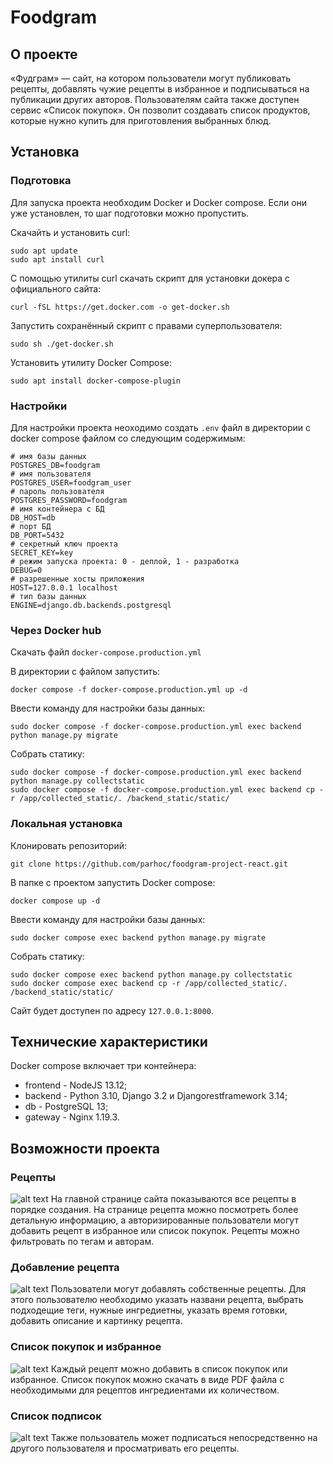 # Foodgram

## О проекте
«Фудграм» — сайт, на котором пользователи могут публиковать рецепты, добавлять чужие рецепты в избранное и подписываться на публикации других авторов. Пользователям сайта также доступен сервис «Список покупок». Он позволит создавать список продуктов, которые нужно купить для приготовления выбранных блюд.
## Установка
### Подготовка
Для запуска проекта необходим Docker и Docker compose. Если они уже установлен, то шаг подготовки можно пропустить.

Скачайть и установить curl:
```
sudo apt update
sudo apt install curl
```
С помощью утилиты curl скачать скрипт для установки докера с официального сайта:
```
curl -fSL https://get.docker.com -o get-docker.sh
```
Запустить сохранённый скрипт с правами суперпользователя:
```
sudo sh ./get-docker.sh
```
Установить утилиту Docker Compose:
```
sudo apt install docker-compose-plugin
```
### Настройки
Для настройки проекта неоходимо создать `.env` файл в директории с docker compose файлом со следующим содержимым:
```
# имя базы данных
POSTGRES_DB=foodgram
# имя пользователя
POSTGRES_USER=foodgram_user
# пароль пользователя
POSTGRES_PASSWORD=foodgram
# имя контейнера с БД
DB_HOST=db
# порт БД
DB_PORT=5432
# секретный ключ проекта
SECRET_KEY=key
# режим запуска проекта: 0 - деплой, 1 - разработка
DEBUG=0
# разрешенные хосты приложения
HOST=127.0.0.1 localhost
# тип базы данных
ENGINE=django.db.backends.postgresql
```
### Через Docker hub
Скачать файл ``docker-compose.production.yml``

В директории с файлом запустить:
```
docker compose -f docker-compose.production.yml up -d
```
Ввести команду для настройки базы данных:
```
sudo docker compose -f docker-compose.production.yml exec backend python manage.py migrate
```
Собрать статику:
```
sudo docker compose -f docker-compose.production.yml exec backend python manage.py collectstatic
sudo docker compose -f docker-compose.production.yml exec backend cp -r /app/collected_static/. /backend_static/static/
```
### Локальная установка
Клонировать репозиторий:
```
git clone https://github.com/parhoc/foodgram-project-react.git
```
В папке с проектом запустить Docker compose:
```
docker compose up -d
```
Ввести команду для настройки базы данных:
```
sudo docker compose exec backend python manage.py migrate
```
Собрать статику:
```
sudo docker compose exec backend python manage.py collectstatic
sudo docker compose exec backend cp -r /app/collected_static/. /backend_static/static/
```
Сайт будет доступен по адресу `127.0.0.1:8000`.
## Технические характеристики
Docker compose включает три контейнера:
* frontend - NodeJS 13.12;
* backend - Python 3.10, Django 3.2 и Djangorestframework 3.14;
* db - PostgreSQL 13;
* gateway - Nginx 1.19.3.
## Возможности проекта
### Рецепты
![alt text](https://pictures.s3.yandex.net/resources/S16_01_1692340098.png)
На главной странице сайта показываются все рецепты в порядке создания. На странице рецепта можно посмотреть более детальную информацию, а авторизированные пользователи могут добавить рецепт в избранное или список покупок. Рецепты можно фильтровать по тегам и авторам.
### Добавление рецепта
![alt text](https://pictures.s3.yandex.net/resources/S16_09_1_1692340285.png)
Пользователи могут добавлять собственные рецепты. Для этого пользователю необходимо указать названи рецепта, выбрать подходещие теги, нужные ингредиетны, указать время готовки, добавить описание и картинку рецепта.
### Список покупок и избранное
![alt text](https://pictures.s3.yandex.net/resources/S16_07_1692340247.png)
Каждый рецепт можно добавить в список покупок или избранное. Список покупок можно скачать в виде PDF файла с необходимыми для рецептов ингредиентами их количеством.
### Список подписок
![alt text](https://pictures.s3.yandex.net/resources/S16_05_1692340215.png)
Также пользователь может подписаться непосредственно на другого пользователя и просматривать его рецепты.
